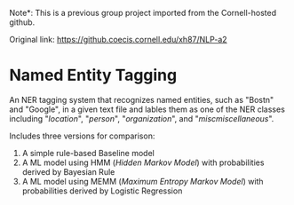 Note*: This is a previous group project imported from the Cornell-hosted github. 

Original link: https://github.coecis.cornell.edu/xh87/NLP-a2


# Named Entity Tagging
 
An NER tagging system that recognizes named entities, such as "Bostn" and "Google", in a given text file and lables them as one of the NER classes including "*location*", "*person*", "*organization*", and "*miscmiscellaneous*".

Includes three versions for comparison:

1. A simple rule-based Baseline model
2. A ML model using HMM (*Hidden Markov Model*) with probabilities derived by Bayesian Rule
3. A ML model using MEMM (*Maximum Entropy Markov Model*) with probabilities derived by Logistic Regression
